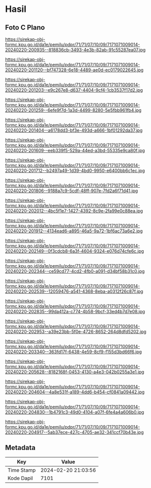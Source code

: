 # Hasil

## Foto C Plano

https://sirekap-obj-formc.kpu.go.id/da1e/pemilu/pdpr/71/71/07/10/09/7171071009014-20240220-200935--818836cb-3493-4e3b-82ab-91c55287ea07.jpg

https://sirekap-obj-formc.kpu.go.id/da1e/pemilu/pdpr/71/71/07/10/09/7171071009014-20240220-201120--bf747328-6e18-4489-ae0d-ec0179022645.jpg

https://sirekap-obj-formc.kpu.go.id/da1e/pemilu/pdpr/71/71/07/10/09/7171071009014-20240220-201203--e9c267e8-d637-4404-9cf4-1cb3537f17d2.jpg

https://sirekap-obj-formc.kpu.go.id/da1e/pemilu/pdpr/71/71/07/10/09/7171071009014-20240220-201259--6efe9f7d-1a3d-4499-8280-5e5fbb961fb4.jpg

https://sirekap-obj-formc.kpu.go.id/da1e/pemilu/pdpr/71/71/07/10/09/7171071009014-20240220-201404--a6178dd3-bf3e-493d-a666-1bf01292da37.jpg

https://sirekap-obj-formc.kpu.go.id/da1e/pemilu/pdpr/71/71/07/10/09/7171071009014-20240220-201609--eeb339f5-529a-44ed-a3bd-55335e9ca80f.jpg

https://sirekap-obj-formc.kpu.go.id/da1e/pemilu/pdpr/71/71/07/10/09/7171071009014-20240220-201712--b2497a49-1d39-4bd0-9950-e6400bb6c1ec.jpg

https://sirekap-obj-formc.kpu.go.id/da1e/pemilu/pdpr/71/71/07/10/09/7171071009014-20240220-201806--9188a7c9-5cdf-48ff-907e-7fd2a6f71d41.jpg

https://sirekap-obj-formc.kpu.go.id/da1e/pemilu/pdpr/71/71/07/10/09/7171071009014-20240220-202012--4bc5f1e7-1427-4392-8c9e-2fa99e0c88ea.jpg

https://sirekap-obj-formc.kpu.go.id/da1e/pemilu/pdpr/71/71/07/10/09/7171071009014-20240220-201912--4134ead6-a895-46a5-9a72-1bf6ac73a6e2.jpg

https://sirekap-obj-formc.kpu.go.id/da1e/pemilu/pdpr/71/71/07/10/09/7171071009014-20240220-202149--0f3cdcb8-6a3f-4604-9324-e076d74cfe6c.jpg

https://sirekap-obj-formc.kpu.go.id/da1e/pemilu/pdpr/71/71/07/10/09/7171071009014-20240220-202344--ce59cd77-4cd2-4fb0-a091-d34bf58b31c0.jpg

https://sirekap-obj-formc.kpu.go.id/da1e/pemilu/pdpr/71/71/07/10/09/7171071009014-20240220-202539--12059476-a541-4368-8eba-a0312f26c87f.jpg

https://sirekap-obj-formc.kpu.go.id/da1e/pemilu/pdpr/71/71/07/10/09/7171071009014-20240220-202835--99da412a-c774-4b58-9bcf-33ed4b7d7e08.jpg

https://sirekap-obj-formc.kpu.go.id/da1e/pemilu/pdpr/71/71/07/10/09/7171071009014-20240220-202953--a39e23bb-5f0e-4726-8652-264d8dfd5202.jpg

https://sirekap-obj-formc.kpu.go.id/da1e/pemilu/pdpr/71/71/07/10/09/7171071009014-20240220-203340--363fd17f-6438-4e59-8cf9-f155d3bd66f6.jpg

https://sirekap-obj-formc.kpu.go.id/da1e/pemilu/pdpr/71/71/07/10/09/7171071009014-20240220-205628--8182168f-0453-4130-a4e3-042b0255a3e1.jpg

https://sirekap-obj-formc.kpu.go.id/da1e/pemilu/pdpr/71/71/07/10/09/7171071009014-20240220-204604--4a8e531f-a189-4dd6-b454-cf0841a09442.jpg

https://sirekap-obj-formc.kpu.go.id/da1e/pemilu/pdpr/71/71/07/10/09/7171071009014-20240220-204830--1b4791c3-49d0-4104-a07f-6fe4a4a606b0.jpg

https://sirekap-obj-formc.kpu.go.id/da1e/pemilu/pdpr/71/71/07/10/09/7171071009014-20240220-204917--5ab37ece-427c-4705-ae32-341ccf70b43e.jpg


## Metadata

| Key        | Value               |
| ---------- | ------------------- |
| Time Stamp | 2024-02-20 21:03:56 |
| Kode Dapil | 7101                |



